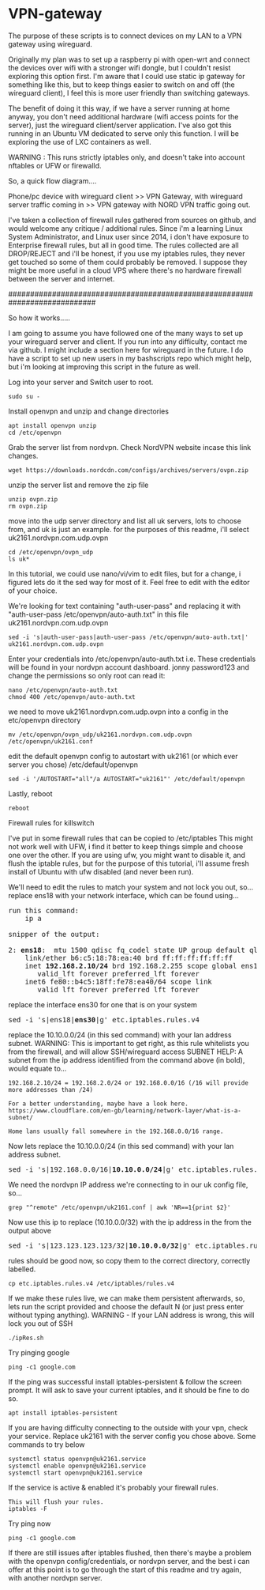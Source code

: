 # VPN-gateway

The purpose of these scripts is to connect devices on my LAN to a VPN gateway using wireguard.

Originally my plan was to set up a raspberry pi with open-wrt and connect the devices over wifi
with a stronger wifi dongle, but I couldn't resist exploring this option first.
I'm aware that I could use static ip gateway for something like this, but to keep things easier
to switch on and off (the wireguard client), I feel this is more user friendly than switching gateways.

The benefit of doing it this way, if we have a server running at home anyway, you don't need
additional hardware (wifi access points for the server), just the wireguard client/server application. I've also got this running in an 
Ubuntu VM dedicated to serve only this function. I will be exploring the use of LXC containers
as well.

WARNING : 
This runs strictly iptables only, and doesn't take into account nftables or UFW or firewalld.

So, a quick flow diagram....

Phone/pc device with wireguard client >> VPN Gateway, with wireguard server traffic coming in >> VPN gateway with NORD VPN traffic going out.

I've taken a collection of firewall rules gathered from sources on github, and would welcome any critique / additional rules. Since i'm a learning
Linux System Administrator, and Linux user since 2014, i don't have exposure to Enterprise firewall rules, but all in good time. The rules collected are all DROP/REJECT and i'll be honest, if you use my iptables rules, they never get touched so some of them could probably be removed. I suppose they might be more useful in a cloud VPS where there's no hardware firewall between the server and internet.

############################################################################

So how it works.....

I am going to assume you have followed one of the many ways to set up your wireguard server and client. If you run into any difficulty, contact me
via github. I might include a section here for wireguard in the future. I do have a script to set up new users in my bashscripts repo which might help, but i'm looking at improving this script in the future as well.

Log into your server and Switch user to root.
~~~
sudo su -
~~~
Install openvpn and unzip and change directories
~~~
apt install openvpn unzip
cd /etc/openvpn
~~~
Grab the server list from nordvpn. Check NordVPN website incase this link changes.
~~~
wget https://downloads.nordcdn.com/configs/archives/servers/ovpn.zip
~~~
unzip the server list and remove the zip file
~~~
unzip ovpn.zip
rm ovpn.zip
~~~
move into the udp server directory and list all uk servers, lots to choose from, and uk is just an example.
for the purposes of this readme, i'll select uk2161.nordvpn.com.udp.ovpn
~~~
cd /etc/openvpn/ovpn_udp
ls uk*
~~~

In this tutorial, we could use nano/vi/vim to edit files, but for a change, i figured lets do it the sed way for most of it. Feel free to edit with the editor of your choice.

We're looking for text containing "auth-user-pass" and replacing it with "auth-user-pass /etc/openvpn/auto-auth.txt" in this file uk2161.nordvpn.com.udp.ovpn
~~~
sed -i 's|auth-user-pass|auth-user-pass /etc/openvpn/auto-auth.txt|' uk2161.nordvpn.com.udp.ovpn
~~~
Enter your credentials into /etc/openvpn/auto-auth.txt i.e. These credentials will be found in your nordvpn account dashboard.
jonny
password123
and change the permissions so only root can read it:
~~~
nano /etc/openvpn/auto-auth.txt
chmod 400 /etc/openvpn/auto-auth.txt
~~~
we need to move uk2161.nordvpn.com.udp.ovpn into a config in the etc/openvpn directory
~~~
mv /etc/openvpn/ovpn_udp/uk2161.nordvpn.com.udp.ovpn /etc/openvpn/uk2161.conf
~~~
edit the default openvpn config to autostart with uk2161 (or which ever server you chose) /etc/default/openvpn
~~~
sed -i '/AUTOSTART="all"/a AUTOSTART="uk2161"' /etc/default/openvpn
~~~
Lastly, reboot
~~~
reboot
~~~

Firewall rules for killswitch

I've put in some firewall rules that can be copied to /etc/iptables
This might not work well with UFW, i find it better to keep things simple and choose one over the other.
If you are using ufw, you might want to disable it, and flush the iptable rules, but for the purpose of this tutorial,
i'll assume fresh install of Ubuntu with ufw disabled (and never been run).

We'll need to edit the rules to match your system and not lock you out, so...
replace ens18 with your network interface, which can be found using...

<pre>
run this command:
    ip a

snipper of the output:

2: <b>ens18</b>: <BROADCAST,MULTICAST,UP,LOWER_UP> mtu 1500 qdisc fq_codel state UP group default qlen 1000
    link/ether b6:c5:18:78:ea:40 brd ff:ff:ff:ff:ff:ff
    inet <b>192.168.2.10/24</b> brd 192.168.2.255 scope global ens18
       valid_lft forever preferred_lft forever
    inet6 fe80::b4c5:18ff:fe78:ea40/64 scope link 
       valid_lft forever preferred_lft forever
</pre>

replace the interface ens30 for one that is on your system
<pre>
sed -i 's|ens18|<b>ens30</b>|g' etc.iptables.rules.v4
</pre>

replace the 10.10.0.0/24 (in this sed command) with your lan address subnet.
WARNING: This is important to get right, as this rule whitelists you from the firewall, and will allow SSH/wireguard access
SUBNET HELP: A subnet from the ip address identified from the command above (in bold), would equate to...
~~~
192.168.2.10/24 = 192.168.2.0/24 or 192.168.0.0/16 (/16 will provide more addresses than /24)

For a better understanding, maybe have a look here. https://www.cloudflare.com/en-gb/learning/network-layer/what-is-a-subnet/

Home lans usually fall somewhere in the 192.168.0.0/16 range.
~~~
Now lets replace the 10.10.0.0/24 (in this sed command) with your lan address subnet.
<pre>
sed -i 's|192.168.0.0/16|<b>10.10.0.0/24</b>|g' etc.iptables.rules.v4
</pre>

We need the nordvpn IP address we're connecting to in our uk config file, so...
~~~
grep "^remote" /etc/openvpn/uk2161.conf | awk 'NR==1{print $2}'
~~~

Now use this ip to replace (10.10.0.0/32) with the ip address in the from the output above
<pre>
sed -i 's|123.123.123.123/32|<b>10.10.0.0/32</b>|g' etc.iptables.rules.v4
</pre>

rules should be good now, so copy them to the correct directory, correctly labelled.
~~~
cp etc.iptables.rules.v4 /etc/iptables/rules.v4
~~~

If we make these rules live, we can make them persistent afterwards, so, lets run the script provided and choose the
default N (or just press enter without typing anything).
WARNING - If your LAN address is wrong, this will lock you out of SSH
~~~
./ipRes.sh
~~~

Try pinging google
~~~
ping -c1 google.com
~~~

If the ping was successful install iptables-persistent & follow the screen prompt. It will ask to save your current iptables, and it should be fine to do so.
~~~
apt install iptables-persistent
~~~

If you are having difficulty connecting to the outside with your vpn, check your service. Replace uk2161 with the
server config you chose above.
Some commands to try below
~~~
systemctl status openvpn@uk2161.service
systemctl enable openvpn@uk2161.service
systemctl start openvpn@uk2161.service
~~~
If the service is active & enabled it's probably your firewall rules.
~~~
This will flush your rules.
iptables -F
~~~
Try ping now
~~~
ping -c1 google.com
~~~
If there are still issues after iptables flushed, then there's maybe a problem with the openvpn config/credentials, or nordvpn server, and the best i can offer at this point is to go through the start of this readme and try again, with another nordvpn server.
